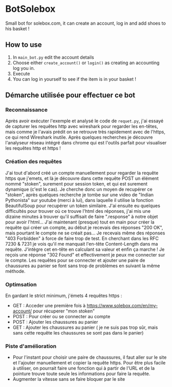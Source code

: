 # BotSolebox
Small bot for solebox.com, it can create an account, log in and add shoes to his basket !

## How to use
1. In `main_bot.py` edit the account details
2. Choose either `create_account()` or `login()` as creating an accounting log you in.
3. Execute
4. You can log in yourself to see if the item is in your basket !

## Démarche utilisée pour effectuer ce bot
### Reconnaissance
Après avoir exécuter l'exemple et analysé le code de `requet.py`, j'ai essayé de capturer les requêtes http avec wireshark pour regarder les en-têtes, mais comme je l'avais prédit on se retrouve très rapidement avec de l'https, ce qui rend Wireshark inutile.
Après quelques recherches je découvre l'analyseur réseau intégré dans chrome qui est l'outils parfait pour visualiser les requêtes http et https !
### Création des requêtes 
J'ai tout d'abord créé un compte manuellement pour regarder la requête https que j'emets, et là je découvre dans cette requête POST un élément nommé "stoken", surement pour session token, et qui est surement dynamique (c'est le cas). Je cherche donc un moyen de recupérer ce "stoken", après quelques recherche je tombe sur une video de "Indian Pythonista" sur youtube (merci à lui), dans laquelle il utilise la fonction BeautifulSoup pour recupérer un token similaire. J'ai ensuite eu quelques difficultés pour trouver où ce trouve l'html des réponses, j'ai mis une dizaine minutes à trouver qu'il suffisait de faire ".response" à notre objet pour avoir l'html...
J'ai maintenant (presque) tout en main pour créer la requête qui créer un compte, au début je recevais des réponses "200 OK", mais pourtant le compte ne se créait pas... Je recevais même des réponses "403 Forbidden" à force de faire trop de test. En cherchant dans les RFC 7230 & 7231 je vois qu'il me manquait l'en-tête Content-Length dans ma requête. J'intègre cet en-tête en calculant sa valeur et enfin ça marche ! Je reçois une réponse "302 Found" et effectivement je peux me connecter sur le compte.
Les requêtes pour se connecter et ajouter une paire de chaussures au panier se font sans trop de problèmes en suivant la même méthode.
### Optimsation
En gardant le strict minimum, j'émets 4 requêtes https :
- GET : Acceder une première fois à https://www.solebox.com/en/my-account/ pour récuperer "mon stoken"
- POST : Pour créer ou se connecter au compte
- POST : Ajouter les chaussures au panier
- GET : Ajouter les chaussures au panier ( je ne suis pas trop sûr, mais sans cette requête les chaussures se sont pas dans le panier)

### Piste d'amélioration 
* Pour l'instant pour choisir une paire de chaussures, il faut aller sur le site et l'ajouter manuellement et copier la requête https. Pour être plus facile à utiliser, on pourrait faire une fonction qui à partir de l'URL et de la pointure trouve toute seule les informations pour faire la requête. 
* Augmenter la vitesse sans se faire bloquer par le site
